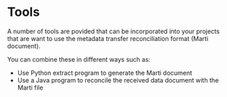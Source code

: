# Tools

A number of tools are povided that can be incorporated into your
projects that are want to use the metadata transfer reconciliation format
(Marti document).

You can combine these in different ways such as:

* Use Python extract program to generate the Marti document
* Use a Java program to reconcile the received data document with the Marti file
